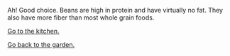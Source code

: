 Ah! Good choice. Beans are high in protein and have virtually no fat. They also have more fiber than most whole grain foods.

[Go to the kitchen.](../../../kitchen/vegetables.md)

[Go back to the garden.](choose.md)